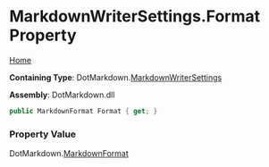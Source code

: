 <a name="_top"></a>

# MarkdownWriterSettings\.Format Property

[Home](../../../README.md#_top)

**Containing Type**: DotMarkdown\.[MarkdownWriterSettings](../README.md#_top)

**Assembly**: DotMarkdown\.dll

```csharp
public MarkdownFormat Format { get; }
```

### Property Value

DotMarkdown\.[MarkdownFormat](../../MarkdownFormat/README.md#_top)

